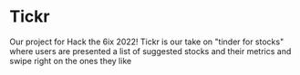 # Tickr
Our project for Hack the 6ix 2022! Tickr is our take on "tinder for stocks" where users are presented a list of suggested stocks and their metrics and swipe right on the ones they like
